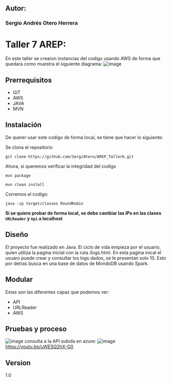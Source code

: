 
## Autor:
### Sergio Andrés Otero Herrera

# Taller 7 AREP:
En este taller se crearon instancias del codigo usando AWS de forma que quedara como muestra el siguiente diagrama:
![image](https://user-images.githubusercontent.com/98189066/224490598-ff3774c4-5df4-4af9-87fa-658a4e1071cb.png)



## Prerrequisitos
- GIT
- AWS
- JAVA
- MVN

## Instalación
De querer usar este codigo de forma local, se tiene que hacer lo siguiente:

Se clona el repositorio

```
git clone https://github.com/Sergi0tero/AREP_Taller6.git
```

Ahora, si queremos verificar la integridad del codigo

```
mvn package
```
```
mvn clean install
```
Corremos el codigo:
```
java -cp target/classes RoundRobin
```
**Si se quiere probar de forma local, se debe cambiar las IPs en las clases ```URLReader``` y ```Api``` a localhost**

## Diseño
El proyecto fue realizado en Java. El ciclo de vida empieza por el usuario, quien utiliza la pagina inicial con la ruta /logs.html. En esta pagina inical el usuaro puede crear y consultar los logs dados, se le presentan solo 10. Esto por detras busca en una base de datos de MondoDB usando Spark.

## Modular
Estas son las diferentes capaz que podemos ver:
- API
- URLReader
- AWS

## Pruebas y proceso

![image](https://user-images.githubusercontent.com/98189066/226756018-a16843a6-cf0c-40a4-b616-92428abec9a6.png)
consulta a la API subida en azure:
![image](https://user-images.githubusercontent.com/98189066/226789647-9e201cb9-9978-41ff-8710-9b0fdf0b92f7.png)
https://youtu.be/uWESQ2hX-G0

## Version
1.0

